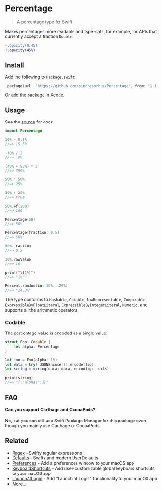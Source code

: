 # Percentage

> A percentage type for Swift

Makes percentages more readable and type-safe, for example, for APIs that currently accept a fraction `Double`.

```diff
-.opacity(0.45)
+.opacity(45%)
```

## Install

Add the following to `Package.swift`:

```swift
.package(url: "https://github.com/sindresorhus/Percentage", from: "1.1.0")
```

[Or add the package in Xcode.](https://developer.apple.com/documentation/xcode/adding_package_dependencies_to_your_app)

## Usage

See the [source](Sources/Percentage/Percentage.swift) for docs.

```swift
import Percentage

10% + 5.5%
//=> 15.5%

-10% / 2
//=> -5%

(40% + 93%) * 3
//=> 399%

50% * 50%
//=> 25%

30% > 25%
//=> true

50%.of(200)
//=> 100

Percentage(50)
//=> 50%

Percentage(fraction: 0.5)
//=> 50%

50%.fraction
//=> 0.5

10%.rawValue
//=> 10

print("\(1%)")
//=> "1%"

Percent.random(in: 10%...20%)
//=> "14.3%"
```

The type conforms to `Hashable`, `Codable`, `RawRepresentable`, `Comparable`, `ExpressibleByFloatLiteral`, `ExpressibleByIntegerLiteral`, `Numeric`, and supports all the arithmetic operators.

### Codable

The percentage value is encoded as a single value:

```swift
struct Foo: Codable {
	let alpha: Percentage
}

let foo = Foo(alpha: 1%)
let data = try! JSONEncoder().encode(foo)
let string = String(data: data, encoding: .utf8)!

print(string)
//=> "{\"alpha\":1}"
```

## FAQ

#### Can you support Carthage and CocoaPods?

No, but you can still use Swift Package Manager for this package even though you mainly use Carthage or CocoaPods.

## Related

- [Regex](https://github.com/sindresorhus/Regex) - Swifty regular expressions
- [Defaults](https://github.com/sindresorhus/Defaults) - Swifty and modern UserDefaults
- [Preferences](https://github.com/sindresorhus/Preferences) - Add a preferences window to your macOS app
- [KeyboardShortcuts](https://github.com/sindresorhus/KeyboardShortcuts) - Add user-customizable global keyboard shortcuts to your macOS app
- [LaunchAtLogin](https://github.com/sindresorhus/LaunchAtLogin) - Add "Launch at Login" functionality to your macOS app
- [More…](https://github.com/search?q=user%3Asindresorhus+language%3Aswift)
